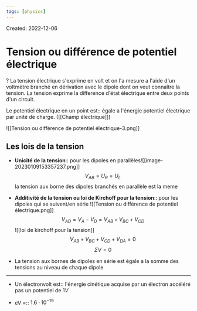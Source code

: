 ```yaml
---
tags: [physics] 
---
```

Created: 2022-12-06

# Tension ou différence de potentiel électrique
?
La tension électrique s'exprime en volt et on l'a mesure a l'aide d'un voltmètre branché en dérivation avec le dipole dont on veut connaître la tension. La tension exprime la difference d'état électrique entre deux points d'un circuit. 
<!--SR:!2023-04-07,59,190-->

Le potentiel électrique en un point est:: égale a l'énergie potentiel électrique par unité de charge. ([[Champ électrique]])
<!--SR:!2023-02-12,10,246-->

<!--SR:!2023-02-22,28,150-->
![[Tension ou différence de potentiel électrique-3.png]]

## Les lois de la tension
- **Unicité de la tension**:: pour les dipoles en parallèles![[image-20230109153357237.png]]$$V_{AB}=U_R=U_L$$la tension aux borne des dipoles branchés en parallèle est la meme
<!--SR:!2023-03-17,64,250-->

- **Additivité de la tension ou loi de Kirchoff pour la tension**:: pour les dipoles qui se suivent/en série ![[Tension ou différence de potentiel électrique.png]] $$V_{AD}=V_{A}-V_{D}=V_{AB}+V_{BC}+V_{CD}$$![[loi de kirchoff pour la tension]]$$V_{AB}+V_{BC}+V_{CD}+V_{DA}=0$$$$\Sigma V=0$$
<!--SR:!2023-02-26,41,216-->
- La tension aux bornes de dipoles en série est égale a la somme des tensions au niveau de chaque dipole
<!--SR:!2022-12-17,8,250-->

---
- Un électronvolt est:: l'énergie cinétique acquise par un électron accéléré pas un potentiel de $1V$
<!--SR:!2023-02-09,1,201-->
- eV =:: $1.6\cdot 10^{-19}$ 
<!--SR:!2023-02-10,2,221-->